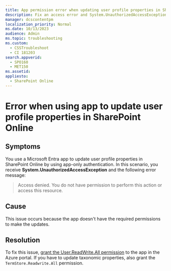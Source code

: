 ```yaml
---
title: App permission error when updating user profile properties in SharePoint
description: Fix an access error and System.UnauthorizedAccessException when you use a Microsoft Entra app to update user profile properties in SharePoint Online by using app-only authentication.
manager: dcscontentpm
localization_priority: Normal
ms.date: 10/13/2023
audience: Admin
ms.topic: troubleshooting
ms.custom:
  - CSSTroubleshoot
  - CI 181203
search.appverid: 
  - SPO160
  - MET150
ms.assetid: 
appliesto: 
  - SharePoint Online
---
```

# Error when using app to update user profile properties in SharePoint Online

## Symptoms

You use a Microsoft Entra app to update user profile properties in SharePoint Online by using app-only authentication. In this scenario, you receive **System.UnauthorizedAccessException** and the following error message:

> Access denied. You do not have permission to perform this action or access this resource.

## Cause

This issue occurs because the app doesn't have the required permissions to make the updates.

## Resolution

To fix this issue, [grant the User.ReadWrite.All permission](/sharepoint/dev/solution-guidance/security-apponly-azuread) to the app in the Azure portal. If you have to update taxonomic properties, also grant the `TermStore.Readwrite.All` permission.
